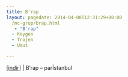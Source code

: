 ```yaml
---
title: B’rap
layout: pagedate: 2014-04-08T12:31:29+00:00
  /mc-grup/brap.html
   - "B'rap"
  - Keygen
  - Trojen
  - Umut

---
```

<a href="https://cloud.mail.ru/public/8478897fd64c/B%27rap%20par%C4%B0Stanbul" target="_blank">[indir]</a> | B&#8217;rap &#8211; parİstanbul